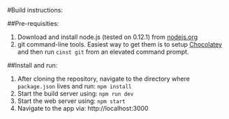 #Build instructions:

##Pre-requisities:

1. Download and install node.js (tested on 0.12.1) from [nodejs.org](http://nodejs.org)
2. git command-line tools. Easiest way to get them is to setup [Chocolatey](https://chocolatey.org) and then run `cinst git` from an elevated command prompt.

##Install and run:

1. After cloning the repository, navigate to the directory where `package.json` lives and run: `npm install`
2. Start the build server using: `npm run dev`
3. Start the web server using: `npm start`
4. Navigate to the app via: http://localhost:3000 
